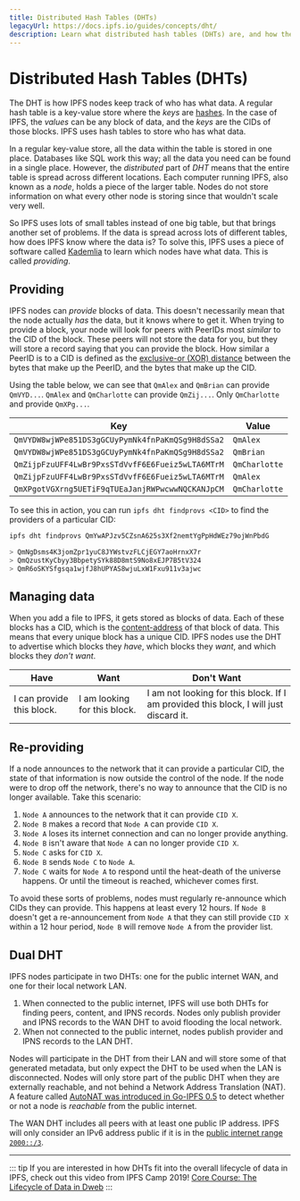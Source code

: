```yaml
---
title: Distributed Hash Tables (DHTs)
legacyUrl: https://docs.ipfs.io/guides/concepts/dht/
description: Learn what distributed hash tables (DHTs) are, and how they play a part in the overall lifecycle of IPFS.
---
```


# Distributed Hash Tables (DHTs)

The DHT is how IPFS nodes keep track of who has what data. A regular hash table is a key-value store where the _keys_ are [hashes](/concepts/hashing). In the case of IPFS, the _values_ can be any block of data, and the _keys_ are the CIDs of those blocks. IPFS uses hash tables to store who has what data.

In a regular key-value store, all the data within the table is stored in one place. Databases like SQL work this way; all the data you need can be found in a single place. However, the _distributed_ part of _DHT_ means that the entire table is spread across different locations. Each computer running IPFS, also known as a _node_, holds a piece of the larger table. Nodes do not store information on what every other node is storing since that wouldn't scale very well.

So IPFS uses lots of small tables instead of one big table, but that brings another set of problems. If the data is spread across lots of different tables, how does IPFS know where the data is? To solve this, IPFS uses a piece of software called [Kademlia](https://en.wikipedia.org/wiki/Kademlia) to learn which nodes have what data. This is called _providing_.

## Providing

IPFS nodes can _provide_ blocks of data. This doesn't necessarily mean that the node actually _has_ the data, but it knows where to get it. When trying to provide a block, your node will look for peers with PeerIDs most _similar_ to the CID of the block. These peers will not store the data for you, but they will store a record saying that you can provide the block. How similar a PeerID is to a CID is defined as the [exclusive-or (XOR) distance](https://en.wikipedia.org/wiki/Exclusive_or) between the bytes that make up the PeerID, and the bytes that make up the CID.

Using the table below, we can see that `QmAlex` and `QmBrian` can provide `QmVYD...`. `QmAlex` and `QmCharlotte` can provide `QmZij...`. Only `QmCharlotte` and provide `QmXPg...`.

| Key                                              | Value         |
| ------------------------------------------------ | ------------- |
| `QmVYDW8wjWPe851DS3gGCUyPymNk4fnPaKmQSg9H8dSSa2` | `QmAlex`      |
| `QmVYDW8wjWPe851DS3gGCUyPymNk4fnPaKmQSg9H8dSSa2` | `QmBrian`     |
| `QmZijpFzuUFF4LwBr9PxsSTdVvfF6E6Fueiz5wLTA6MTrM` | `QmCharlotte` |
| `QmZijpFzuUFF4LwBr9PxsSTdVvfF6E6Fueiz5wLTA6MTrM` | `QmAlex`      |
| `QmXPgotVGXrng5UETiF9qTUEaJanjRWPwcwwNQCKANJpCM` | `QmCharlotte` |

To see this in action, you can run `ipfs dht findprovs <CID>` to find the providers of a particular CID:

```bash
ipfs dht findprovs QmYwAPJzv5CZsnA625s3Xf2nemtYgPpHdWEz79ojWnPbdG

> QmNgDsms4K3jomZpr1yuC8JYWstvzFLCjEGY7aoHrnxX7r
> QmQzustKyCbyy3BbpetySYk88D8mtS9No8xEJP7B5tV324
> QmR6oSKYSfgsqa1wjfJ8hUPYAS8wjuLxW1Fxu911v3ajwc
```

## Managing data

When you add a file to IPFS, it gets stored as blocks of data. Each of these blocks has a CID, which is the [content-address](/concepts/content-addressing) of that block of data. This means that every unique block has a unique CID. IPFS nodes use the DHT to advertise which blocks they _have_, which blocks they _want_, and which blocks they _don't want_.

| Have                      | Want                         | Don't Want                                                                            |
| ------------------------- | ---------------------------- | ------------------------------------------------------------------------------------- |
| I can provide this block. | I am looking for this block. | I am not looking for this block. If I am provided this block, I will just discard it. |

## Re-providing

If a node announces to the network that it can provide a particular CID, the state of that information is now outside the control of the node. If the node were to drop off the network, there's no way to announce that the CID is no longer available. Take this scenario:

1. `Node A` announces to the network that it can provide `CID X`.
1. `Node B` makes a record that `Node A` can provide `CID X`.
1. `Node A` loses its internet connection and can no longer provide anything.
1. `Node B` isn't aware that `Node A` can no longer provide `CID X`.
1. `Node C` asks for `CID X`.
1. `Node B` sends `Node C` to `Node A`.
1. `Node C` waits for `Node A` to respond until the heat-death of the universe happens. Or until the timeout is reached, whichever comes first.

To avoid these sorts of problems, nodes must regularly re-announce which CIDs they can provide. This happens at least every 12 hours. If `Node B` doesn't get a re-announcement from `Node A` that they can still provide `CID X` within a 12 hour period, `Node B` will remove `Node A` from the provider list.

## Dual DHT

IPFS nodes participate in two DHTs: one for the public internet WAN, and one for their local network LAN.

1. When connected to the public internet, IPFS will use both DHTs for finding peers, content, and IPNS records. Nodes only publish provider and IPNS records to the WAN DHT to avoid flooding the local network.
2. When not connected to the public internet, nodes publish provider and IPNS records to the LAN DHT.

Nodes will participate in the DHT from their LAN and will store some of that generated metadata, but only expect the DHT to be used when the LAN is disconnected. Nodes will only store part of the public DHT when they are externally reachable, and not behind a Network Address Translation (NAT). A feature called [AutoNAT was introduced in Go-IPFS 0.5](/recent-releases/go-ipfs-0-5/features#autonat) to detect whether or not a node is _reachable_ from the public internet.

The WAN DHT includes all peers with at least one public IP address. IPFS will only consider an IPv6 address public if it is in the [public internet range `2000::/3`](https://www.iana.org/assignments/ipv6-address-space/ipv6-address-space.xhtml).

---

::: tip
If you are interested in how DHTs fit into the overall lifecycle of data in IPFS, check out this video from IPFS Camp 2019! [Core Course: The Lifecycle of Data in Dweb](https://www.youtube.com/watch?v=fLUq0RkiTBA)
:::
